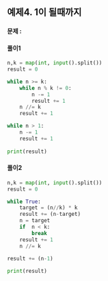 ## 예제4. 1이 될때까지
#### 문제 :

#### 풀이1
```python
n,k = map(int, input().split())
result = 0

while n >= k:
	while n % k != 0:
		n -= 1
		result += 1
	n //= k
	result += 1

while n > 1:
	n -= 1 
	result += 1
	
print(result)
```

#### 풀이2
```python
n,k = map(int, input().split())
result = 0

while True:
	target = (n//k) * k
	result += (n-target)
	n = target
	if  n < k:
		break
	result += 1
	n //= k

result += (n-1)
	
print(result)
```

